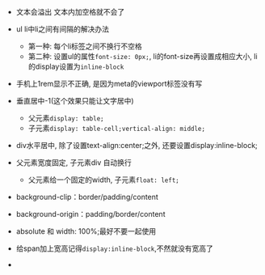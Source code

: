 - 文本会溢出 文本内加空格就不会了
- ul li中li之间有间隔的解决办法
  - 第一种: 每个li标签之间不换行不空格
  - 第二种: 设置ul的属性`font-size: 0px;`, li的font-size再设置成相应大小, li的display设置为`inline-block`
- 手机上1rem显示不正确, 是因为meta的viewport标签没有写
- 垂直居中-1(这个效果只能让文字居中)
  - 父元素`display: table;`
  - 子元素`display: table-cell;vertical-align: middle;`
- div水平居中, 除了设置text-align:center;之外, 还要设置display:inline-block;
- 父元素宽度固定, 子元素div 自动换行
  - 父元素给一个固定的width, 子元素`float: left;`
- background-clip：border/padding/content
- background-origin：padding/border/content
- absolute 和 width: 100%;最好不要一起使用


- 给span加上宽高记得`display:inline-block`,不然就没有宽高了
- ​